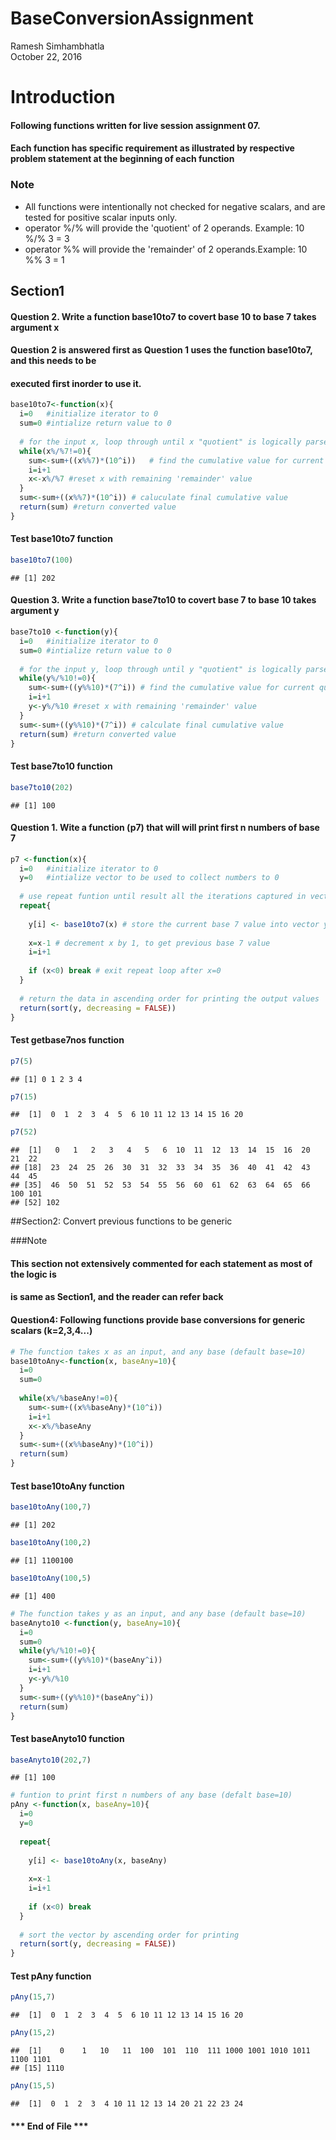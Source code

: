 # BaseConversionAssignment
Ramesh Simhambhatla  
October 22, 2016  

# Introduction
#### Following functions written for live session assignment 07.
#### Each function has specific requirement as illustrated by respective problem statement at the beginning of each function

### Note
* All functions were intentionally not checked for negative scalars, and are tested for positive scalar inputs only.
* operator %/% will provide the 'quotient' of 2 operands. Example: 10 %/% 3 = 3
* operator %% will provide the 'remainder' of 2 operands.Example: 10 %% 3 = 1

## Section1

#### Question 2. Write a function base10to7 to covert base 10 to base 7 takes argument x
#### Question 2 is answered first as Question 1 uses the function base10to7, and this needs to be
#### executed first inorder to use it.


```r
base10to7<-function(x){
  i=0   #initialize iterator to 0
  sum=0 #intialize return value to 0
  
  # for the input x, loop through until x "quotient" is logically parsed
  while(x%/%7!=0){
    sum<-sum+((x%%7)*(10^i))   # find the cumulative value for current quotient's remaider
    i=i+1
    x<-x%/%7 #reset x with remaining 'remainder' value
  }
  sum<-sum+((x%%7)*(10^i)) # caluculate final cumulative value 
  return(sum) #return converted value
}
```
#### Test base10to7 function

```r
base10to7(100)
```

```
## [1] 202
```

#### Question 3. Write a function base7to10 to covert base 7 to base 10 takes argument y


```r
base7to10 <-function(y){
  i=0   #initialize iterator to 0
  sum=0 #intialize return value to 0
  
  # for the input y, loop through until y "quotient" is logically parsed
  while(y%/%10!=0){
    sum<-sum+((y%%10)*(7^i)) # find the cumulative value for current quotient's remaider
    i=i+1
    y<-y%/%10 #reset x with remaining 'remainder' value
  }
  sum<-sum+((y%%10)*(7^i)) # calculate final cumulative value 
  return(sum) #return converted value
}
```

#### Test base7to10 function

```r
base7to10(202)
```

```
## [1] 100
```

#### Question 1. Wite a function (p7) that will will print first n numbers of base 7


```r
p7 <-function(x){
  i=0   #initialize iterator to 0
  y=0   #intialize vector to be used to collect numbers to 0
  
  # use repeat funtion until result all the iterations captured in vector y
  repeat{
    
    y[i] <- base10to7(x) # store the current base 7 value into vector y
    
    x=x-1 # decrement x by 1, to get previous base 7 value
    i=i+1
    
    if (x<0) break # exit repeat loop after x=0
  }
  
  # return the data in ascending order for printing the output values
  return(sort(y, decreasing = FALSE)) 
}
```

#### Test getbase7nos function

```r
p7(5)
```

```
## [1] 0 1 2 3 4
```

```r
p7(15)
```

```
##  [1]  0  1  2  3  4  5  6 10 11 12 13 14 15 16 20
```

```r
p7(52)
```

```
##  [1]   0   1   2   3   4   5   6  10  11  12  13  14  15  16  20  21  22
## [18]  23  24  25  26  30  31  32  33  34  35  36  40  41  42  43  44  45
## [35]  46  50  51  52  53  54  55  56  60  61  62  63  64  65  66 100 101
## [52] 102
```

##Section2: Convert previous functions to be generic                                    

###Note
#### This section not extensively commented for each statement as most of the logic is
#### is same as Section1, and the reader can refer back

#### Question4: Following functions provide base conversions for generic scalars (k=2,3,4...)


```r
# The function takes x as an input, and any base (default base=10)
base10toAny<-function(x, baseAny=10){
  i=0   
  sum=0 
  
  while(x%/%baseAny!=0){
    sum<-sum+((x%%baseAny)*(10^i))
    i=i+1
    x<-x%/%baseAny
  }
  sum<-sum+((x%%baseAny)*(10^i))
  return(sum)
}
```
#### Test base10toAny function


```r
base10toAny(100,7)
```

```
## [1] 202
```

```r
base10toAny(100,2)
```

```
## [1] 1100100
```

```r
base10toAny(100,5)
```

```
## [1] 400
```


```r
# The function takes y as an input, and any base (default base=10)
baseAnyto10 <-function(y, baseAny=10){
  i=0
  sum=0
  while(y%/%10!=0){
    sum<-sum+((y%%10)*(baseAny^i))
    i=i+1
    y<-y%/%10
  }
  sum<-sum+((y%%10)*(baseAny^i))
  return(sum)
}
```
#### Test baseAnyto10 function


```r
baseAnyto10(202,7)
```

```
## [1] 100
```


```r
# funtion to print first n numbers of any base (defalt base=10)
pAny <-function(x, baseAny=10){
  i=0
  y=0
  
  repeat{
   
    y[i] <- base10toAny(x, baseAny)
  
    x=x-1
    i=i+1
    
    if (x<0) break
  }
  
  # sort the vector by ascending order for printing
  return(sort(y, decreasing = FALSE))
}
```

#### Test pAny function

```r
pAny(15,7)
```

```
##  [1]  0  1  2  3  4  5  6 10 11 12 13 14 15 16 20
```

```r
pAny(15,2)
```

```
##  [1]    0    1   10   11  100  101  110  111 1000 1001 1010 1011 1100 1101
## [15] 1110
```

```r
pAny(15,5)
```

```
##  [1]  0  1  2  3  4 10 11 12 13 14 20 21 22 23 24
```
####  *** End of File ***
